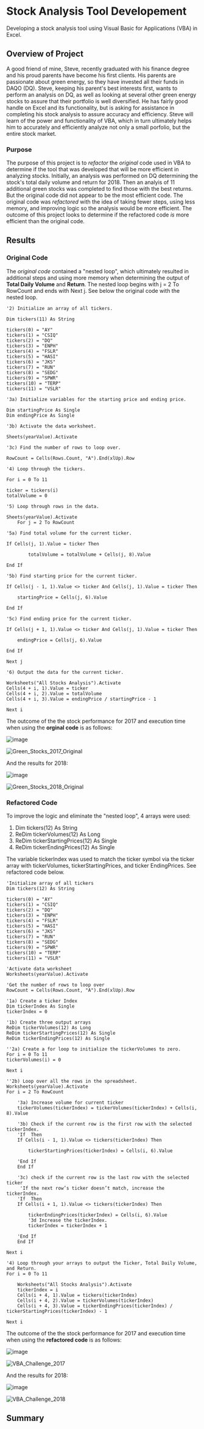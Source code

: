 # Stock Analysis Tool Developement
Developing a stock analysis tool using Visual Basic for Applications (VBA) in Excel.
## Overview of Project
A good friend of mine, Steve, recently graduated with his finance degree and his proud parents have become his first clients.  His parents are passionate about green energy, so they have invested all their funds in DAQO (DQ).  Steve, keeping his parent's best interests first, wants to perform an analysis on DQ, as well as looking at several other green energy stocks to assure that their portfolio is well diversified.  He has fairly good handle on Excel and its functionality, but is asking for assistance in completing his stock analysis to assure accuracy and efficiency.  Steve will learn of the power and functionality of VBA, which in turn ultimately helps him to accurately and efficiently analyze not only a small porfolio, but the entire stock market.

### Purpose
The purpose of this project is to *refactor* the *original* code used in VBA to determine if the tool that was developed that will be more efficient in analyzing stocks.  Initially, an analysis was performed on DQ determining the stock's total daily volume and return for 2018.  Then an analyis of 11 additional green stocks was completed to find those with the best returns.  But the original code did not appear to be the most efficient code.  The original code was *refactored* with the idea of taking fewer steps, using less memory, and improving logic so the analysis would be more efficient.  The outcome of this project looks to determine if the refactored code *is* more efficient than the original code.

## Results
### Original Code
The *original code* contained a "nested loop", which ultimately resulted in additional steps and using more memory when determining the output of **Total Daily Volume** and **Return**.  The nested loop begins with j = 2 To RowCount and ends with Next j.  See below the original code with the nested loop.

    '2) Initialize an array of all tickers.

    Dim tickers(11) As String
    
    tickers(0) = "AY"
    tickers(1) = "CSIQ"
    tickers(2) = "DQ"
    tickers(3) = "ENPH"
    tickers(4) = "FSLR"
    tickers(5) = "HASI"
    tickers(6) = "JKS"
    tickers(7) = "RUN"
    tickers(8) = "SEDG"
    tickers(9) = "SPWR"
    tickers(10) = "TERP"
    tickers(11) = "VSLR"

    '3a) Initialize variables for the starting price and ending price.

    Dim startingPrice As Single
    Dim endingPrice As Single

    '3b) Activate the data worksheet.

    Sheets(yearValue).Activate

    '3c) Find the number of rows to loop over.

    RowCount = Cells(Rows.Count, "A").End(xlUp).Row

    '4) Loop through the tickers.

    For i = 0 To 11

    ticker = tickers(i)
    totalVolume = 0

    '5) Loop through rows in the data.
    
    Sheets(yearValue).Activate
        For j = 2 To RowCount
    
    '5a) Find total volume for the current ticker.
    
    If Cells(j, 1).Value = ticker Then
        
            totalVolume = totalVolume + Cells(j, 8).Value
            
    End If
               
    '5b) Find starting price for the current ticker.
    
    If Cells(j - 1, 1).Value <> ticker And Cells(j, 1).Value = ticker Then
    
        startingPrice = Cells(j, 6).Value
        
    End If
            
    '5c) Find ending price for the current ticker.
    
    If Cells(j + 1, 1).Value <> ticker And Cells(j, 1).Value = ticker Then
    
        endingPrice = Cells(j, 6).Value
        
    End If
    
    Next j
    
    '6) Output the data for the current ticker.

    Worksheets("All Stocks Analysis").Activate
    Cells(4 + i, 1).Value = ticker
    Cells(4 + i, 2).Value = totalVolume
    Cells(4 + i, 3).Value = endingPrice / startingPrice - 1
    
    Next i
    
 The outcome of the the stock performance for 2017 and execution time when using the **orginal code** is as follows:
 
![image](https://user-images.githubusercontent.com/94148420/147826108-b58eb726-2d56-42da-b047-0ca9718ca2f4.png)

![Green_Stocks_2017_Original](https://user-images.githubusercontent.com/94148420/147826160-da2bc5b6-cf10-4ca2-9e08-dae63e3593c6.PNG)

And the results for 2018:

![image](https://user-images.githubusercontent.com/94148420/147826325-89b3c89e-285d-45e0-b04c-bd9b1197bb30.png)

![Green_Stocks_2018_Original](https://user-images.githubusercontent.com/94148420/147826351-6a832545-11b4-422e-b9d3-82291611a867.PNG)


### Refactored Code
To improve the logic and eliminate the "nested loop", 4 arrays were used:

1. Dim tickers(12) As String
2. ReDim tickerVolumes(12) As Long
3. ReDim tickerStartingPrices(12) As Single
4. ReDim tickerEndingPrices(12) As Single

The variable tickerIndex was used to match the ticker symbol via the ticker array with tickerVolumes, tickerStartingPrices, and ticker EndingPrices.  See refactored code below.

    'Initialize array of all tickers
    Dim tickers(12) As String
    
    tickers(0) = "AY"
    tickers(1) = "CSIQ"
    tickers(2) = "DQ"
    tickers(3) = "ENPH"
    tickers(4) = "FSLR"
    tickers(5) = "HASI"
    tickers(6) = "JKS"
    tickers(7) = "RUN"
    tickers(8) = "SEDG"
    tickers(9) = "SPWR"
    tickers(10) = "TERP"
    tickers(11) = "VSLR"
    
    'Activate data worksheet
    Worksheets(yearValue).Activate
    
    'Get the number of rows to loop over
    RowCount = Cells(Rows.Count, "A").End(xlUp).Row
    
    '1a) Create a ticker Index
    Dim tickerIndex As Single
    tickerIndex = 0
    
    '1b) Create three output arrays
    ReDim tickerVolumes(12) As Long
    ReDim tickerStartingPrices(12) As Single
    ReDim tickerEndingPrices(12) As Single
       
    ''2a) Create a for loop to initialize the tickerVolumes to zero.
    For i = 0 To 11
    tickerVolumes(i) = 0
    
    Next i
        
    ''2b) Loop over all the rows in the spreadsheet.
    Worksheets(yearValue).Activate
    For i = 2 To RowCount
           
        '3a) Increase volume for current ticker
        tickerVolumes(tickerIndex) = tickerVolumes(tickerIndex) + Cells(i, 8).Value
                 
        '3b) Check if the current row is the first row with the selected tickerIndex.
        'If  Then
        If Cells(i - 1, 1).Value <> tickers(tickerIndex) Then
         
            tickerStartingPrices(tickerIndex) = Cells(i, 6).Value
              
        'End If
        End If
        
        '3c) check if the current row is the last row with the selected ticker
         'If the next row’s ticker doesn’t match, increase the tickerIndex.
        'If  Then
        If Cells(i + 1, 1).Value <> tickers(tickerIndex) Then
        
            tickerEndingPrices(tickerIndex) = Cells(i, 6).Value
            '3d Increase the tickerIndex.
            tickerIndex = tickerIndex + 1
            
        'End If
        End If
        
    Next i
       
    '4) Loop through your arrays to output the Ticker, Total Daily Volume, and Return.
    For i = 0 To 11
        
        Worksheets("All Stocks Analysis").Activate
        tickerIndex = i
        Cells(i + 4, 1).Value = tickers(tickerIndex)
        Cells(i + 4, 2).Value = tickerVolumes(tickerIndex)
        Cells(i + 4, 3).Value = tickerEndingPrices(tickerIndex) / tickerStartingPrices(tickerIndex) - 1
        
    Next i

The outcome of the the stock performance for 2017 and execution time when using the **refactored code** is as follows:
 
![image](https://user-images.githubusercontent.com/94148420/147826636-1f1f4602-2e24-45d6-9c50-a1fb1b7c95ca.png)

![VBA_Challenge_2017](https://user-images.githubusercontent.com/94148420/147826667-908901c8-020b-4134-8840-886ce8e855af.PNG)

And the results for 2018:

![image](https://user-images.githubusercontent.com/94148420/147826725-8e529003-fb6b-4fcc-87ae-9de35546138e.png)

![VBA_Challenge_2018](https://user-images.githubusercontent.com/94148420/147826750-208cd1f0-a9e2-448a-87bb-d931ed72c2a2.PNG)


## Summary
